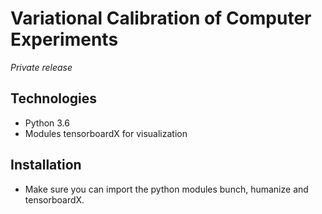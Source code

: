 # Variational Calibration of Computer Experiments
_Private release_

## Technologies
- Python 3.6
- Modules tensorboardX for visualization

## Installation
- Make sure you can import the python modules bunch, humanize and tensorboardX.

